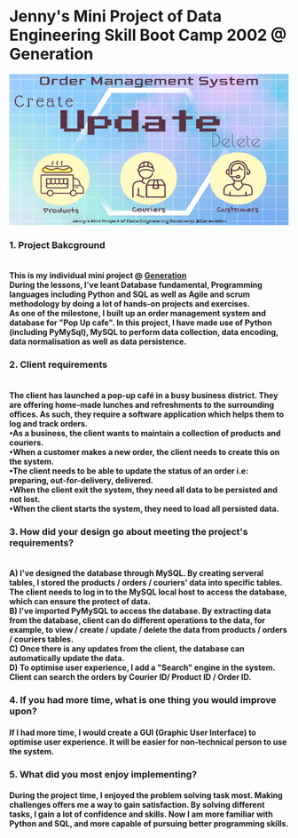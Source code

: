 # Jenny's Mini Project of Data Engineering Skill Boot Camp 2002 @ Generation

<img src="https://github.com/klcheung1100/mini_project_generation/blob/master/mini_project_pic.png">

<h3> 1. Project Bakcground
<h4> <br>This is my individual mini project @ <a href="https://uk.generation.org/">Generation</a>
<br> During the lessons, I've leant Database fundamental, Programming languages including Python and SQL as well as Agile and scrum methodology by doing a lot of hands-on projects and exercises.
<br>As one of the milestone, I built up an order management system and database for "Pop Up cafe". In this project, I have made use of Python (including PyMySql), MySQL to perform data collection, data encoding, data normalisation as well as data persistence.

<h3> 2. Client requirements
<h4><br>The client has launched a pop-up café in a busy business district. They are offering home-made lunches and refreshments to the surrounding
offices. As such, they require a software application which helps them to
log and track orders.
<br>•As a business, the client wants to maintain a collection of products and couriers.
<br>•When a customer makes a new order, the client needs to create this on the
system.
<br>•The client needs to be able to update the status of an order i.e: preparing, out-for-delivery, delivered.
<br>•When the client exit the system, they need all data to be persisted and not lost.
<br>•When the client starts the system, they need to load all persisted data.

<h3> 3. How did your design go about meeting the project's requirements?
<h4><br> A) I've designed the database through MySQL. By creating serveral tables, I stored the products / orders / couriers' data into specific tables. The client needs to log in to the MySQL local host to access the database, which can ensure the protect of data.
<br>B) I've imported PyMySQL to access the database. By extracting data from the database, client can do different operations to the data, for example, to view / create / update / delete the data from products / orders / couriers tables.
<br> C) Once there is any updates from the client, the database can automatically update the data.
<br> D) To optimise user experience, I add a "Search" engine in the system. Client can search the orders by Courier ID/ Product ID / Order ID.

<h3>4. If you had more time, what is one thing you would improve upon?
<h4>If I had more time, I would create a GUI (Graphic User Interface) to optimise user experience. It will be easier for non-technical person to use the system.

<h3>5. What did you most enjoy implementing?
<h4>During the project time, I enjoyed the problem solving task most. Making challenges offers me a way to gain satisfaction. By solving different tasks, I gain a lot of confidence and skills. Now I am more familiar with Python and SQL, and more capable of pursuing better programming skills.
